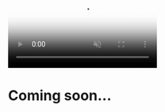 <div style="position: absolute; top:  50%; left: 50%; transform: translate(-50%,-50%);"><video id="Slide1" preload="auto" muted="" loop="" autoplay="" playsinline="" poster="https://cdn-shop.adafruit.com/product-videos/1024x768/5379-05.jpg" tabindex="-1" aria-label="Video of long, skinny rectangular monochrome LCD display flashing between a row of &quot;1,2,3,4,5,6,7,8,9,0&quot; and &quot;8,8,8,8,8,8,8,8,8,8&quot;">
<source src="https://cdn-shop.adafruit.com/product-videos/1024x768/5379-05.mp4">
<track kind="captions" label="captions" srclang="en" src="data:text/vtt,WEBVTT%0A%0A1%0A00%3A00.000%20--%3E%2000%3A05.000%0A%5Bno%20audio%5D">
<img src="https://cdn-shop.adafruit.com/product-videos/1024x768/5379-05.jpg" alt="Video of long, skinny rectangular monochrome LCD display flashing between a row of &quot;1,2,3,4,5,6,7,8,9,0&quot; and &quot;8,8,8,8,8,8,8,8,8,8&quot;">
  </video><h1>Coming soon...</h1></div>
